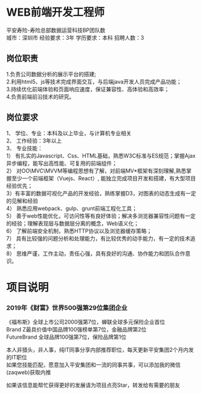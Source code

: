 # WEB前端开发工程师
平安寿险-寿险总部数据运营科技BP团队数  
城市：深圳市 经验要求：3年 学历要求：本科  招聘人数：3

## 岗位职责
1.负责公司数据分析的展示平台的搭建;   
2.利用html5、js等技术完成界面交互，与后端java开发人员完成产品功能；   
3.持续优化前端体验和页面响应速度，保证兼容性、高体验和高效率；   
4.负责前端前沿技术的研究。

## 岗位要求
1、 学位、专业：本科及以上毕业，与计算机专业相关   
2、 工作经验：3年以上   
3、 专业技能：   
1） 有扎实的Javascript、Css、HTML基础，熟悉W3C标准与ES规范；掌握Ajax异步编程，能写出高性能、可复用的前端组件；   
2） 对OO\MVC\MVVM等编程思想有了解，对前端MV*框架有深刻理解,熟悉掌握至少一个前端框架（Vuejs、React）, 能独立完成项目开发和搭建，有大型项目经验优先；   
3）有丰富的数据可视化产品的开发经验，熟练掌握D3，对图表的动态生成有一定的见解和经验   
4） 熟悉应用webpack、gulp、grunt前端工程化工具；   
5） 善于web性能优化，可访问性等有良好体验；解决多浏览器兼容性问题有一定的经验；理解表现层与数据层分离的概念，Web语义化；   
6） 了解前端安全机制，熟悉HTTP协议以及浏览器缓存策略；   
7） 具有比较强的问题分析和处理能力，有比较优秀的动手能力，有一定的技术追求；   
8） 思维严谨，工作主动，责任心强，具有良好的沟通、协作能力和团队合作意识。

# 项目说明

### 2019年《财富》世界500强第29位集团企业
《福布斯》全球上市公司2000强第7位，蝉联全球多元保险企业首位  
Brand Z最具价值中国品牌100强榜单第7位，金融品牌第2位  
FutureBrand 全球品牌100强第7位，保险品牌第1位

本人非猎头，非人事，纯IT同事分享内部推荐职位，每天更新平安集团2个月内发的IT职位  
如果您技能匹配，愿意加入平安集团和一流的同事共事，可以添加我的微信(zaqweb)获取内推 

如果该信息能帮忙获得更好的发展请为项目点亮Star，转发给有需要的朋友




